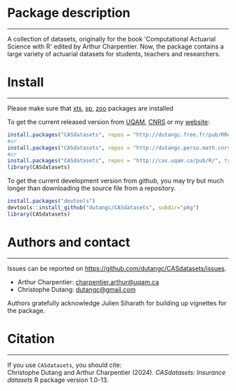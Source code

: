 

# Package description
---------------------

A collection of datasets, originally for the book 'Computational Actuarial Science with R' 
edited by Arthur Charpentier. Now, the package contains a large variety of actuarial datasets
for students, teachers and researchers.


# Install
---------------------

Please make sure that [xts](https://CRAN.R-project.org/package=xts), 
[sp](https://CRAN.R-project.org/package=sp), 
[zoo](https://CRAN.R-project.org/package=zoo) packages are installed

To get the current released version from [UQAM](http://cas.uqam.ca/),
[CNRS](http://dutangc.perso.math.cnrs.fr/RRepository/)
or my [website](http://dutangc.free.fr/pub/RRepos/):

``` r
install.packages("CASdatasets", repos = "http://dutangc.free.fr/pub/RRepos/", type="source")
#or 
install.packages("CASdatasets", repos = "http://dutangc.perso.math.cnrs.fr/RRepository/", type="source")
#or
install.packages("CASdatasets", repos = "http://cas.uqam.ca/pub/R/", type="source")
library(CASdatasets)
```

To get the current development version from github, you may try but much longer than downloading the source file from a repository.

``` r
install.packages("devtools")
devtools::install_github("dutangc/CASdatasets", subdir="pkg")
library(CASdatasets)
```

# Authors and contact
---------------------


Issues can be reported on https://github.com/dutangc/CASdatasets/issues.

- Arthur Charpentier: charpentier.arthur@uqam.ca
- Christophe Dutang: dutangc@gmail.com

Authors gratefully acknowledge Julien Siharath for building up vignettes for the package.


# Citation
---------------------

If you use `CASdatasets`, you should cite: <br />
Christophe Dutang and Arthur Charpentier (2024). 
*CASdatasets: Insurance datasets*
R package version 1.0-13.
